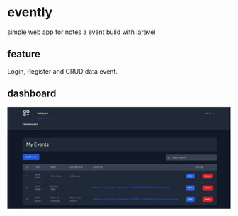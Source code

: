 # evently
simple web app for notes a event build with laravel

## feature
Login, Register and CRUD data event.

## dashboard
![alt text](dashboard-evently.PNG)
